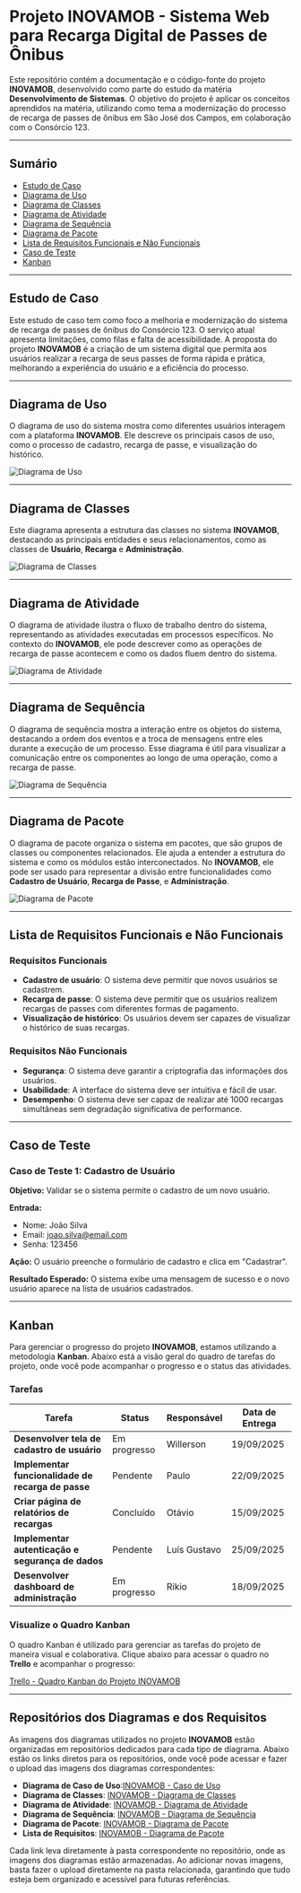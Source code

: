 # Projeto INOVAMOB - Sistema Web para Recarga Digital de Passes de Ônibus

Este repositório contém a documentação e o código-fonte do projeto **INOVAMOB**, desenvolvido como parte do estudo da matéria **Desenvolvimento de Sistemas**. O objetivo do projeto é aplicar os conceitos aprendidos na matéria, utilizando como tema a modernização do processo de recarga de passes de ônibus em São José dos Campos, em colaboração com o Consórcio 123.

---

## Sumário

- [Estudo de Caso](#estudo-de-caso)
- [Diagrama de Uso](#diagrama-de-uso)
- [Diagrama de Classes](#diagrama-de-classes)
- [Diagrama de Atividade](#diagrama-de-atividade)
- [Diagrama de Sequência](#diagrama-de-sequência)
- [Diagrama de Pacote](#diagrama-de-pacote)
- [Lista de Requisitos Funcionais e Não Funcionais](#lista-de-requisitos-funcionais-e-não-funcionais)
- [Caso de Teste](#caso-de-teste)
- [Kanban](#kanban)

---

## Estudo de Caso

Este estudo de caso tem como foco a melhoria e modernização do sistema de recarga de passes de ônibus do Consórcio 123. O serviço atual apresenta limitações, como filas e falta de acessibilidade. A proposta do projeto **INOVAMOB** é a criação de um sistema digital que permita aos usuários realizar a recarga de seus passes de forma rápida e prática, melhorando a experiência do usuário e a eficiência do processo.

---

## Diagrama de Uso

O diagrama de uso do sistema mostra como diferentes usuários interagem com a plataforma **INOVAMOB**. Ele descreve os principais casos de uso, como o processo de cadastro, recarga de passe, e visualização do histórico.

![Diagrama de Uso](caminho/para/imagem/diagrama_de_uso.png)

---

## Diagrama de Classes

Este diagrama apresenta a estrutura das classes no sistema **INOVAMOB**, destacando as principais entidades e seus relacionamentos, como as classes de **Usuário**, **Recarga** e **Administração**.

![Diagrama de Classes](caminho/para/imagem/diagrama_de_classes.png)

---

## Diagrama de Atividade

O diagrama de atividade ilustra o fluxo de trabalho dentro do sistema, representando as atividades executadas em processos específicos. No contexto do **INOVAMOB**, ele pode descrever como as operações de recarga de passe acontecem e como os dados fluem dentro do sistema.

![Diagrama de Atividade](caminho/para/imagem/diagrama_de_atividade.png)

---

## Diagrama de Sequência

O diagrama de sequência mostra a interação entre os objetos do sistema, destacando a ordem dos eventos e a troca de mensagens entre eles durante a execução de um processo. Esse diagrama é útil para visualizar a comunicação entre os componentes ao longo de uma operação, como a recarga de passe.

![Diagrama de Sequência](caminho/para/imagem/diagrama_de_sequencia.png)

---

## Diagrama de Pacote

O diagrama de pacote organiza o sistema em pacotes, que são grupos de classes ou componentes relacionados. Ele ajuda a entender a estrutura do sistema e como os módulos estão interconectados. No **INOVAMOB**, ele pode ser usado para representar a divisão entre funcionalidades como **Cadastro de Usuário**, **Recarga de Passe**, e **Administração**.

![Diagrama de Pacote](caminho/para/imagem/diagrama_de_pacote.png)

---

## Lista de Requisitos Funcionais e Não Funcionais

### Requisitos Funcionais

- **Cadastro de usuário**: O sistema deve permitir que novos usuários se cadastrem.
- **Recarga de passe**: O sistema deve permitir que os usuários realizem recargas de passes com diferentes formas de pagamento.
- **Visualização de histórico**: Os usuários devem ser capazes de visualizar o histórico de suas recargas.

### Requisitos Não Funcionais

- **Segurança**: O sistema deve garantir a criptografia das informações dos usuários.
- **Usabilidade**: A interface do sistema deve ser intuitiva e fácil de usar.
- **Desempenho**: O sistema deve ser capaz de realizar até 1000 recargas simultâneas sem degradação significativa de performance.

---

## Caso de Teste

### Caso de Teste 1: Cadastro de Usuário

**Objetivo:** Validar se o sistema permite o cadastro de um novo usuário.

**Entrada:**
- Nome: João Silva
- Email: joao.silva@email.com
- Senha: 123456

**Ação:** O usuário preenche o formulário de cadastro e clica em "Cadastrar".

**Resultado Esperado:** O sistema exibe uma mensagem de sucesso e o novo usuário aparece na lista de usuários cadastrados.

---

## Kanban

Para gerenciar o progresso do projeto **INOVAMOB**, estamos utilizando a metodologia **Kanban**. Abaixo está a visão geral do quadro de tarefas do projeto, onde você pode acompanhar o progresso e o status das atividades.

### Tarefas

| Tarefa | Status | Responsável | Data de Entrega |
|--------|--------|-------------|-----------------|
| **Desenvolver tela de cadastro de usuário** | Em progresso | Willerson | 19/09/2025 |
| **Implementar funcionalidade de recarga de passe** | Pendente | Paulo | 22/09/2025 |
| **Criar página de relatórios de recargas** | Concluído | Otávio | 15/09/2025 |
| **Implementar autenticação e segurança de dados** | Pendente | Luís Gustavo | 25/09/2025 |
| **Desenvolver dashboard de administração** | Em progresso | Rikio | 18/09/2025 |

### Visualize o Quadro Kanban

O quadro Kanban é utilizado para gerenciar as tarefas do projeto de maneira visual e colaborativa. Clique abaixo para acessar o quadro no **Trello** e acompanhar o progresso:

[Trello - Quadro Kanban do Projeto INOVAMOB](https://trello.com/b/OT3Ox5vP/inovamob)

---

## Repositórios dos Diagramas e dos Requisitos

As imagens dos diagramas utilizados no projeto **INOVAMOB** estão organizadas em repositórios dedicados para cada tipo de diagrama. Abaixo estão os links diretos para os repositórios, onde você pode acessar e fazer o upload das imagens dos diagramas correspondentes:

- **Diagrama de Caso de Uso**:[INOVAMOB - Caso de Uso](https://drive.google.com/file/d/1RsqcNnnrXE6dFC8FyGKarGvPzFHGucei/view)
- **Diagrama de Classes**:    [INOVAMOB - Diagrama de Classes](https://drive.google.com/file/d/1liav5HukRXbK8MjYU3fkFOnTMYGW8bvb/view)
- **Diagrama de Atividade**:  [INOVAMOB - Diagrama de Atividade](https://drive.google.com/file/d/1AlUIFJybmmDk9kyRVKIDeIlDmI4vDtYj/view)
- **Diagrama de Sequência**:  [INOVAMOB - Diagrama de Sequência](https://drive.google.com/file/d/1j9QhJPnFZw_-dyTaB5NXEVQ_ZThr-dVW/view)
- **Diagrama de Pacote**:     [INOVAMOB - Diagrama de Pacote](https://drive.google.com/file/d/1cCW5vYu_9BLIVixE-4TthP2yrLBU4I3X/view)
- **Lista de Requisitos**:    [INOVAMOB - Diagrama de Pacote](https://drive.google.com/file/d/1Sbm4k-d8lz3kIhARvX7vlts2Hlfo3Wwf/view)

Cada link leva diretamente à pasta correspondente no repositório, onde as imagens dos diagramas estão armazenadas. Ao adicionar novas imagens, basta fazer o upload diretamente na pasta relacionada, garantindo que tudo esteja bem organizado e acessível para futuras referências.
